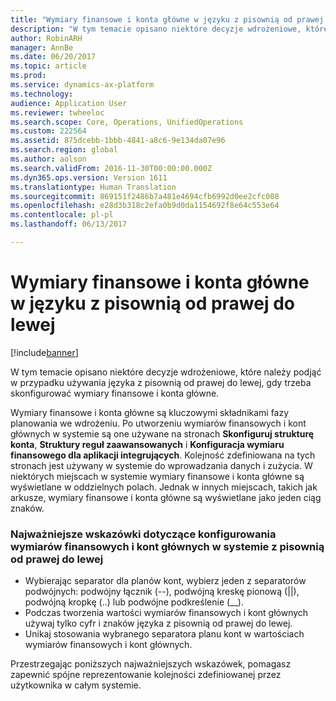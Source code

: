 ```yaml
---
title: "Wymiary finansowe i konta główne w języku z pisownią od prawej do lewej"
description: "W tym temacie opisano niektóre decyzje wdrożeniowe, które należy podjąć w przypadku używania języka z pisownią od prawej do lewej, gdy trzeba skonfigurować wymiary finansowe i konta główne."
author: RobinARH
manager: AnnBe
ms.date: 06/20/2017
ms.topic: article
ms.prod: 
ms.service: dynamics-ax-platform
ms.technology: 
audience: Application User
ms.reviewer: twheeloc
ms.search.scope: Core, Operations, UnifiedOperations
ms.custom: 222564
ms.assetid: 875dcebb-1bbb-4841-a8c6-9e134da07e96
ms.search.region: global
ms.author: aolson
ms.search.validFrom: 2016-11-30T00:00:00.000Z
ms.dyn365.ops.version: Version 1611
ms.translationtype: Human Translation
ms.sourcegitcommit: 869151f2486b7a481e4694cfb6992d0ee2cfc008
ms.openlocfilehash: e28d3b318c2efa0b9d0da1154692f8e64c553e64
ms.contentlocale: pl-pl
ms.lasthandoff: 06/13/2017

---
```


# <a name="financial-dimensions-and-main-accounts-in-a-right-to-left-language"></a>Wymiary finansowe i konta główne w języku z pisownią od prawej do lewej

[!include[banner](../includes/banner.md)]


W tym temacie opisano niektóre decyzje wdrożeniowe, które należy podjąć w przypadku używania języka z pisownią od prawej do lewej, gdy trzeba skonfigurować wymiary finansowe i konta główne.

Wymiary finansowe i konta główne są kluczowymi składnikami fazy planowania we wdrożeniu. Po utworzeniu wymiarów finansowych i kont głównych w systemie są one używane na stronach **Skonfiguruj strukturę konta**, **Struktury reguł zaawansowanych** i **Konfiguracja wymiaru finansowego dla aplikacji integrujących**. Kolejność zdefiniowana na tych stronach jest używany w systemie do wprowadzania danych i zużycia. W niektórych miejscach w systemie wymiary finansowe i konta główne są wyświetlane w oddzielnych polach. Jednak w innych miejscach, takich jak arkusze, wymiary finansowe i konta główne są wyświetlane jako jeden ciąg znaków.

### <a name="best-practices-for-setting-up-financial-dimensions-and-main-accounts-in-a-right-to-left-system"></a>Najważniejsze wskazówki dotyczące konfigurowania wymiarów finansowych i kont głównych w systemie z pisownią od prawej do lewej

-   Wybierając separator dla planów kont, wybierz jeden z separatorów podwójnych: podwójny łącznik (--), podwójną kreskę pionową (||), podwójną kropkę (..) lub podwójne podkreślenie (\_\_).
-   Podczas tworzenia wartości wymiarów finansowych i kont głównych używaj tylko cyfr i znaków języka z pisownią od prawej do lewej.
-   Unikaj stosowania wybranego separatora planu kont w wartościach wymiarów finansowych i kont głównych.

Przestrzegając poniższych najważniejszych wskazówek, pomagasz zapewnić spójne reprezentowanie kolejności zdefiniowanej przez użytkownika w całym systemie.




